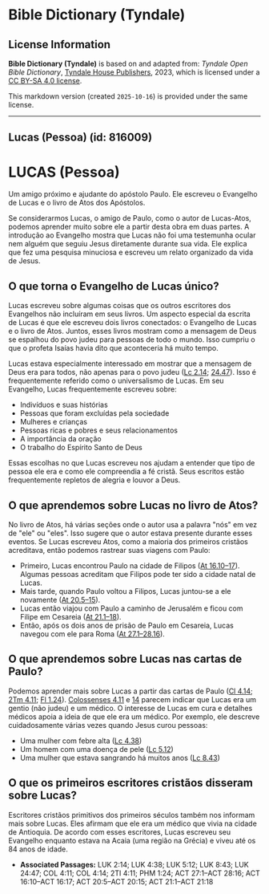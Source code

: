 # Bible Dictionary (Tyndale)

## License Information

**Bible Dictionary (Tyndale)** is based on and adapted from: _Tyndale Open Bible Dictionary_, [Tyndale House Publishers](https://tyndaleopenresources.com/), 2023, which is licensed under a [CC BY-SA 4.0 license](https://creativecommons.org/licenses/by-sa/4.0/legalcode.en).

This markdown version (created `2025-10-16`) is provided under the same license.



--------------------------------

## Lucas (Pessoa) (id: 816009)

LUCAS (Pessoa)
==============

Um amigo próximo e ajudante do apóstolo Paulo. Ele escreveu o Evangelho de Lucas e o livro de Atos dos Apóstolos.

Se considerarmos Lucas, o amigo de Paulo, como o autor de Lucas\-Atos, podemos aprender muito sobre ele a partir desta obra em duas partes. A introdução ao Evangelho mostra que Lucas não foi uma testemunha ocular nem alguém que seguiu Jesus diretamente durante sua vida. Ele explica que fez uma pesquisa minuciosa e escreveu um relato organizado da vida de Jesus.

O que torna o Evangelho de Lucas único?
---------------------------------------

Lucas escreveu sobre algumas coisas que os outros escritores dos Evangelhos não incluíram em seus livros. Um aspecto especial da escrita de Lucas é que ele escreveu dois livros conectados: o Evangelho de Lucas e o livro de Atos. Juntos, esses livros mostram como a mensagem de Deus se espalhou do povo judeu para pessoas de todo o mundo. Isso cumpriu o que o profeta Isaías havia dito que aconteceria há muito tempo.

Lucas estava especialmente interessado em mostrar que a mensagem de Deus era para todos, não apenas para o povo judeu ([Lc 2\.14](https://ref.ly/Luke2:14); [24\.47](https://ref.ly/Luke24:47)). Isso é frequentemente referido como o universalismo de Lucas. Em seu Evangelho, Lucas frequentemente escreveu sobre:

* Indivíduos e suas histórias
* Pessoas que foram excluídas pela sociedade
* Mulheres e crianças
* Pessoas ricas e pobres e seus relacionamentos
* A importância da oração
* O trabalho do Espírito Santo de Deus

Essas escolhas no que Lucas escreveu nos ajudam a entender que tipo de pessoa ele era e como ele compreendia a fé cristã. Seus escritos estão frequentemente repletos de alegria e louvor a Deus.

O que aprendemos sobre Lucas no livro de Atos?
----------------------------------------------

No livro de Atos, há várias seções onde o autor usa a palavra "nós" em vez de "ele" ou "eles". Isso sugere que o autor estava presente durante esses eventos. Se Lucas escreveu Atos, como a maioria dos primeiros cristãos acreditava, então podemos rastrear suas viagens com Paulo:

* Primeiro, Lucas encontrou Paulo na cidade de Filipos ([At 16\.10–17](https://ref.ly/Acts16:10-Acts16:17)). Algumas pessoas acreditam que Filipos pode ter sido a cidade natal de Lucas.
* Mais tarde, quando Paulo voltou a Filipos, Lucas juntou\-se a ele novamente ([At 20\.5–15](https://ref.ly/Acts20:5-Acts20:15)).
* Lucas então viajou com Paulo a caminho de Jerusalém e ficou com Filipe em Cesareia ([At 21\.1–18](https://ref.ly/Acts21:1-Acts21:18)).
* Então, após os dois anos de prisão de Paulo em Cesareia, Lucas navegou com ele para Roma ([At 27\.1–28\.16](https://ref.ly/Acts27:1-Acts28:16)).

O que aprendemos sobre Lucas nas cartas de Paulo?
-------------------------------------------------

Podemos aprender mais sobre Lucas a partir das cartas de Paulo ([Cl 4\.14](https://ref.ly/Col4:14); [2Tm 4\.11](https://ref.ly/2Tim4:11); [Fl 1\.24](https://ref.ly/Phlm1:24)). [Colossenses 4\.11](https://ref.ly/Col4:11) e [14](https://ref.ly/Col4:14) parecem indicar que Lucas era um gentio (não judeu) e um médico. O interesse de Lucas em cura e detalhes médicos apoia a ideia de que ele era um médico. Por exemplo, ele descreve cuidadosamente várias vezes quando Jesus curou pessoas:

* Uma mulher com febre alta ([Lc 4\.38](https://ref.ly/Luke4:38))
* Um homem com uma doença de pele ([Lc 5\.12](https://ref.ly/Luke5:12))
* Uma mulher que estava sangrando há muitos anos ([Lc 8\.43](https://ref.ly/Luke8:43))

O que os primeiros escritores cristãos disseram sobre Lucas?
------------------------------------------------------------

Escritores cristãos primitivos dos primeiros séculos também nos informam mais sobre Lucas. Eles afirmam que ele era um médico que vivia na cidade de Antioquia. De acordo com esses escritores, Lucas escreveu seu Evangelho enquanto estava na Acaia (uma região na Grécia) e viveu até os 84 anos de idade.

* **Associated Passages:** LUK 2:14; LUK 4:38; LUK 5:12; LUK 8:43; LUK 24:47; COL 4:11; COL 4:14; 2TI 4:11; PHM 1:24; ACT 27:1–ACT 28:16; ACT 16:10–ACT 16:17; ACT 20:5–ACT 20:15; ACT 21:1–ACT 21:18

